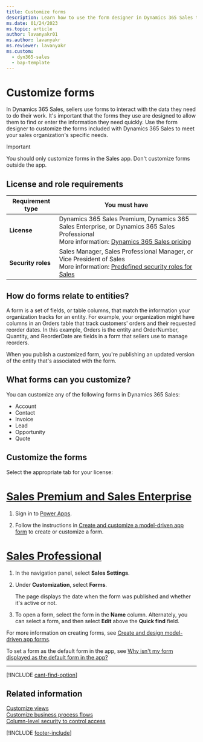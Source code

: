 ```yaml
---
title: Customize forms
description: Learn how to use the form designer in Dynamics 365 Sales to customize the forms that your sellers use to enter and find information.
ms.date: 01/24/2023
ms.topic: article
author: lavanyakr01
ms.author: lavanyakr
ms.reviewer: lavanyakr
ms.custom: 
  - dyn365-sales
  - bap-template
---
```


# Customize forms

In Dynamics 365 Sales, sellers use forms to interact with the data they need to do their work. It's important that the forms they use are designed to allow them to find or enter the information they need quickly. Use the form designer to customize the forms included with Dynamics 365 Sales to meet your sales organization's specific needs.

> [!IMPORTANT]
> You should only customize forms in the Sales app. Don't customize forms outside the app.

## License and role requirements

| Requirement type | You must have |  
|-----------------------|---------|
| **License** | Dynamics 365 Sales Premium, Dynamics 365 Sales Enterprise, or Dynamics 365 Sales Professional<br>More information: [Dynamics 365 Sales pricing](https://dynamics.microsoft.com/sales/pricing/) |
| **Security roles** | Sales Manager, Sales Professional Manager, or Vice President of Sales <br>More information: [Predefined security roles for Sales](security-roles-for-sales.md) |

## How do forms relate to entities?

A form is a set of fields, or table columns, that match the information your organization tracks for an entity. For example, your organization might have columns in an Orders table that track customers' orders and their requested reorder dates. In this example, Orders is the entity and OrderNumber, Quantity, and ReorderDate are fields in a form that sellers use to manage reorders.

When you publish a customized form, you're publishing an updated version of the entity that's associated with the form.

## What forms can you customize?

You can customize any of the following forms in Dynamics 365 Sales:

- Account
- Contact
- Invoice
- Lead
- Opportunity
- Quote

## Customize the forms

Select the appropriate tab for your license:

# [Sales Premium and Sales Enterprise](#tab/SE)

1. Sign in to [Power Apps](https://make.powerapps.com/).

1. Follow the instructions in [Create and customize a model-driven app form](/powerapps/maker/model-driven-apps/create-and-edit-a-model-driven-form?context=/dynamics365/context/sales-context) to create or customize a form.  

# [Sales Professional](#tab/SP)

1. In the navigation panel, select **Sales Settings**.

1. Under **Customization**, select **Forms**.

    The page displays the date when the form was published and whether it's active or not.

1. To open a form, select the form in the **Name** column. Alternately, you can select a form, and then select **Edit** above the **Quick find** field.

For more information on creating forms, see [Create and design model-driven app forms](/powerapps/maker/model-driven-apps/create-design-forms).

To set a form as the default form in the app, see [Why isn't my form displayed as the default form in the app?](/powerapps/maker/model-driven-apps/create-design-forms#form-display-faq)

---

[!INCLUDE [cant-find-option](../includes/cant-find-option.md)]

## Related information

[Customize views](customize-views.md)  
[Customize business process flows](customize-business-process-flows.md)  
[Column-level security to control access](/power-platform/admin/field-level-security)

[!INCLUDE [footer-include](../includes/footer-banner.md)]
